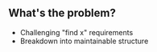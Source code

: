## What's the problem?

   * Challenging "find x" requirements
   * Breakdown into maintainable structure
